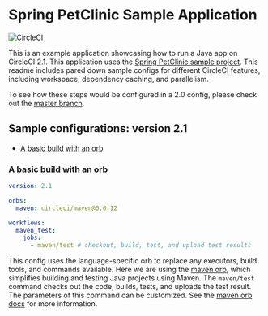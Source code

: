 
# Spring PetClinic Sample Application
 
[![CircleCI](https://circleci.com/gh/annapamma/spring-petclinic/tree/2.1-orbs-config.svg?style=svg)](https://circleci.com/gh/annapamma/spring-petclinic/tree/2.1-orbs-config)

This is an example application showcasing how to run a Java app on CircleCI 2.1. This application uses the [Spring PetClinic sample project](https://projects.spring.io/spring-petclinic/).
This readme includes pared down sample configs for different CircleCI features, including workspace, dependency caching, and parallelism.

To see how these steps would be configured in a 2.0 config, please check out the [master branch](https://github.com/annapamma/spring-petclinic/tree/master).

## Sample configurations: version 2.1
- [A basic build with an orb](#a-basic-build-with-an-orb)


### A basic build with an orb
```yaml
version: 2.1

orbs:
  maven: circleci/maven@0.0.12

workflows:
  maven_test:
    jobs:
      - maven/test # checkout, build, test, and upload test results
```
This config uses the language-specific orb to replace any executors, build tools, and commands available. 
Here we are using the [maven orb](https://circleci.com/orbs/registry/orb/circleci/maven), which simplifies building and testing Java projects using Maven. 
The `maven/test` command checks out the code, builds, tests, and uploads the test result. 
The parameters of this command can be customized. See the [maven orb docs](https://circleci.com/orbs/registry/orb/circleci/maven) for more information.

